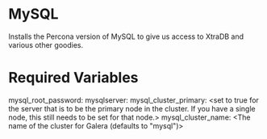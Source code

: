 MySQL
=========

Installs the Percona version of MySQL to give us access to XtraDB and
various other goodies.

Required Variables
==================

mysql_root_password: <the desired root password for your server>
mysqlserver: <set to True to install server and client components. False for client components only>
mysql_cluster_primary: <set to true for the server that is to be the primary node in the cluster.  If you have a single node, this still needs to be set for that node.>
mysql_cluster_name: <The name of the cluster for Galera (defaults to "mysql")>
